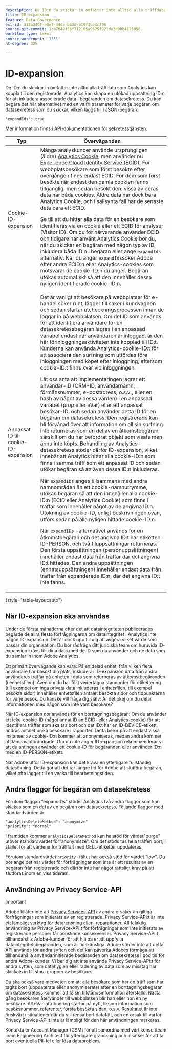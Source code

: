 ```yaml
---
description: De ID:n du skickar in omfattar inte alltid alla träffdata som Analytics kan koppla till den registrerade. Analytics kan skapa en utökad uppsättning ID:n för att inkludera associerade data i begäranden om datasekretess. Du kan begära det här alternativet med en valfri parameter för varje begäran om datasekretess som du skickar, vilken läggs till i JSON-begäran
title: ID-expansion
feature: Data Governance
exl-id: 312a249f-e0e7-44da-bb3d-b19f1bb4c706
source-git-commit: 1ca7040156f7f2105a9625f921de3d90b4175056
workflow-type: tm+mt
source-wordcount: '1351'
ht-degree: 32%

---
```


# ID-expansion

De ID:n du skickar in omfattar inte alltid alla träffdata som Analytics kan koppla till den registrerade. Analytics kan skapa en utökad uppsättning ID:n för att inkludera associerade data i begäranden om datasekretess. Du kan begära det här alternativet med en valfri parameter för varje begäran om datasekretess som du skickar, vilken läggs till i JSON-begäran:

```
"expandIds": true
```

Mer information finns i [API-dokumentationen för sekretesstjänsten](https://experienceleague.adobe.com/docs/experience-platform/privacy/api/overview.html).


| Typ | Överväganden |
| --- | --- |
| Cookie-ID-expansion | Många analyskunder använde ursprungligen (äldre) [Analytics Cookie](https://experienceleague.adobe.com/docs/core-services/interface/administration/ec-cookies/cookies-privacy.html?lang=en), men använder nu [Experience Cloud Identity Service (ECID)](https://experienceleague.adobe.com/docs/id-service/using/home.html?lang=en). För webbplatsbesökare som först besökte efter övergången finns endast ECID. För dem som först besökte när endast den gamla cookien fanns tillgänglig, men sedan besökt den: vissa av deras data har båda cookies. Äldre data har dock bara Analytics Cookie, och i sällsynta fall har de senaste data bara ett ECID.<p>Se till att du hittar alla data för en besökare som identifieras via en cookie eller ett ECID för analyser (Visitor ID). Om du för närvarande använder ECID och tidigare har använt Analytics Cookie bör du, när du skickar en begäran med någon typ av ID, inkludera båda ID:n i begäran eller ange `expandIds` alternativ. När du anger `expandIds`söker Adobe efter andra ECID:n eller Analytics-cookies som motsvarar de cookie-ID:n du anger. Begäran utökas automatiskt så att den innehåller dessa nyligen identifierade cookie-ID:n. |
| Anpassat ID till cookie-ID-expansion | Det är vanligt att besökare på webbplatser för e-handel söker runt, lägger till saker i kundvagnen och sedan startar utcheckningsprocessen innan de loggar in på webbplatsen. Om det ID som används för att identifiera användare för en datasekretessbegäran lagras i en anpassad variabel endast när användaren är inloggad, är den här förinloggningsaktiviteten inte kopplad till ID:t. Kunderna kan använda Analytics-cookie-ID:t för att associera den surfning som utfördes före inloggningen med köpet efter inloggning, eftersom cookie-ID:t finns kvar vid inloggningen.<p>Låt oss anta att implementeringen lagrar ett användar-ID (CRM-ID, användarnamn, förmånsnummer, e-postadress, o.s.v., eller en hash av något av dessa värden) i en anpassad variabel (prop eller eVar) eller ett anpassat besökar-ID, och sedan använder detta ID för en begäran om datasekretess. Den registrerade kan bli förvånad över att information om all sin surfning inte returneras som en del av en åtkomstbegäran, särskilt om du har befordrat objekt som visats men ännu inte köpts. Behandling av Analytics-datasekretess stöder därför ID-expansion, vilket innebär att Analytics hittar alla cookie-ID:n som finns i samma träff som ett anpassat ID och sedan utökar begäran så att även dessa ID:n inkluderas.<p>När `expandIDs` anges tillsammans med andra namnområden än ett cookie-namnutrymme, utökas begäran så att den innehåller alla cookie-ID:n (ECID eller Analytics Cookie) som finns i träffar som innehåller något av de angivna ID:n. Utökning av cookie-ID, enligt beskrivningen ovan, utförs sedan på alla nyligen hittade cookie-ID:n.<p>När `expandIDs` -alternativet används för en åtkomstbegäran och det angivna ID:t har etiketten ID-PERSON, och två filuppsättningar returneras. Den första uppsättningen (personuppsättningen) innehåller endast data från träffar där det angivna ID:t hittades. Den andra uppsättningen (enhetsuppsättningen) innehåller endast data från träffar från expanderade ID:n, där det angivna ID:t inte fanns. |

{style=&quot;table-layout:auto&quot;}

## När ID-expansion ska användas

Under de första månaderna efter det att dataintegriteten publicerades begärde de allra flesta förfrågningarna om dataintegritet i Analytics inte någon ID-expansion. Det är dock upp till dig att avgöra vilket värde som passar din organisation. Du bör rådfråga ditt juridiska team om huruvida ID-expansion krävs för dina data med de ID som du använder och de data som du samlar in inom Adobe Analytics.

Ett primärt övervägande kan vara: På en delad enhet, från vilken flera användare har besökt din plats, inkluderar ID-expansion data från andra användares träffar på enheten i data som returneras av åtkomstbegäranden (i enhetsfilen). Även om du har följt vedertagna standarder för etikettering (till exempel om inga privata data inkluderas i enhetsfilen, till exempel besökta sidor) innehåller enhetsfilen antalet besökta sidor och tidpunkterna för varje besök. Du kanske vill fråga dig själv: Är det okej om du delar informationen med någon som inte varit besökare?

När ID-expansion *not* används för en borttagningsbegäran: Om du använder ett icke-cookie-ID (något annat ID än ECID- eller Analytics-cookie) för att identifiera träffar som ska tas bort och det ID:t har en ID-DEVICE-etikett, ändras antalet unika besökare i rapporter. Detta beror på att endast vissa instanser av cookie-ID:n kommer att anonymiseras, medan andra kommer att lämnas oförändrade. Om du inte anger ID-expansion rekommenderar vi att du antingen använder ett cookie-ID för begäranden eller använder ID:n med en ID-PERSON-etikett.

När Adobe utför ID-expansion kan det kräva en ytterligare fullständig datasökning. Detta gör att det tar längre tid för Adobe att slutföra begäran, vilket ofta lägger till en vecka till bearbetningstiden.

## Andra flaggor för begäran om datasekretess

Förutom flaggan ”expandIDs” stöder Analytics två andra flaggor som kan skickas som en del av en begäran om datasekretess. Följande flaggor med standardvärden är:

```
"analyticsDeleteMethod": "anonymize"
"priority": "normal"
```

I framtiden kommer `analyticsDeleteMethod` kan ha stöd för värdet&quot;purge&quot; utöver standardvärdet för&quot;anonymisze&quot;. Om det stöds tas hela träffen bort, i stället för att värdena för träfffält med DELL-etiketter uppdateras.

Förutom standardvärdet `priority` -fältet har också stöd för värdet &quot;low&quot;. Du bör ange det här värdet för förfrågningar som inte är ett resultat av en begäran från registrerade och därför inte har något rättsligt krav på att slutföras inom en viss tidsram.

## Användning av Privacy Service-API

>[!IMPORTANT]
>
>Adobe tillåter inte att [Privacy Services-API](https://experienceleague.adobe.com/docs/experience-platform/privacy/api/overview.html) av andra orsaker än giltiga förfrågningar som initierats av en registrerade. Privacy Service-API:t är inte ett lämpligt verktyg för datarensning eller -reparationer. All felaktig användning av Privacy Service-API:t för förfrågningar som inte initierats av registrerade personer får oönskade konsekvenser. Privacy Service-API:t tillhandahålls Adobe-kunder för att hjälpa er att uppfylla dataintegritetsbegäranden, som är tidskänsliga. Adobe stöder inte att detta API används för andra syften och det kan påverka Adobes förmåga att tillhandahålla användarinitierade begäranden om datasekretess i god tid för andra Adobe-kunder. Vi ber dig att inte använda Privacy Service-API:t för andra syften, som datahygien eller radering av data som av misstag har skickats in till stora grupper av besökare.

Du ska också vara medveten om att alla besökare som har en träff som har tagits bort (uppdaterats eller anonymiserats) efter en borttagningsbegäran om datasekretess kommer att få sin tillståndsinformation återställd. Nästa gång besökaren återvänder till webbplatsen blir han eller hon en ny besökare. All eVar-attribuering startar på nytt, liksom information som besöksnummer, referenter, första besökta sidan, o.s.v. Resultatet är inte önskvärt i situationer där du vill rensa bort datafält, och en orsak till varför Privacy Service-API:t inte är lämpligt för den här användningen markeras.

Kontakta er Account Manager (CSM) för att samordna med vårt konsultteam inom Engineering Architect för ytterligare granskning och insatser för att ta bort eventuella PII-fel eller lösa dataproblem.
